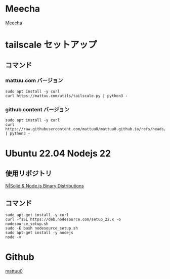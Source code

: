 # Meecha
[Meecha](https://meecha.tail6cf7b.ts.net/statics/)

# tailscale セットアップ
## コマンド 
### mattuu.com バージョン
```
sudo apt install -y curl
curl https://mattuu.com/utils/tailscale.py | python3 -
```
### github content バージョン
```
sudo apt install -y curl
curl https://raw.githubusercontent.com/mattuu0/mattuu0.github.io/refs/heads/main/docs/utils/tailscale.py | python3 -
```

# Ubuntu 22.04 Nodejs 22
## 使用リポジトリ
[N|Solid & Node.js Binary Distributions](https://github.com/nodesource/distributions?tab=readme-ov-file#debian-and-ubuntu-based-distributions)
## コマンド
```
sudo apt-get install -y curl
curl -fsSL https://deb.nodesource.com/setup_22.x -o nodesource_setup.sh
sudo -E bash nodesource_setup.sh
sudo apt-get install -y nodejs
node -v
```

# Github
[mattuu0](https://github.com/mattuu0)
